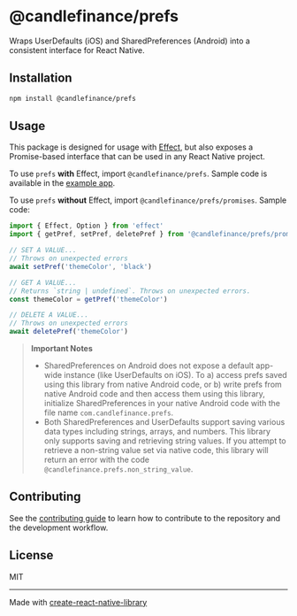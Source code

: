 # @candlefinance/prefs

Wraps UserDefaults (iOS) and SharedPreferences (Android) into a consistent interface for React Native.

## Installation

```sh
npm install @candlefinance/prefs
```

## Usage

This package is designed for usage with [Effect](https://effect.website), but also exposes a Promise-based interface that can be used in any React Native project.

To use `prefs` **with** Effect, import `@candlefinance/prefs`. Sample code is available in the [example app](example/src/App.tsx/).

To use `prefs` **without** Effect, import `@candlefinance/prefs/promises`. Sample code:

```ts
import { Effect, Option } from 'effect'
import { getPref, setPref, deletePref } from '@candlefinance/prefs/promises'

// SET A VALUE...
// Throws on unexpected errors
await setPref('themeColor', 'black')

// GET A VALUE...
// Returns `string | undefined`. Throws on unexpected errors.
const themeColor = getPref('themeColor')

// DELETE A VALUE...
// Throws on unexpected errors
await deletePref('themeColor')
```

> **Important Notes**
>
> - SharedPreferences on Android does not expose a default app-wide instance (like UserDefaults on iOS). To a) access prefs saved using this library from native Android code, or b) write prefs from native Android code and then access them using this library, initialize SharedPreferences in your native Android code with the file name `com.candlefinance.prefs`.
> - Both SharedPreferences and UserDefaults support saving various data types including strings, arrays, and numbers. This library only supports saving and retrieving string values. If you attempt to retrieve a non-string value set via native code, this library will return an error with the code `@candlefinance.prefs.non_string_value`.

## Contributing

See the [contributing guide](CONTRIBUTING.md) to learn how to contribute to the repository and the development workflow.

## License

MIT

---

Made with [create-react-native-library](https://github.com/callstack/react-native-builder-bob)
